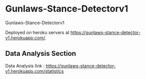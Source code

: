 # Gunlaws-Stance-Detectorv1
Gunlaws-Stance-Detectorv1


Deployed on heroku servers at https://gunlaws-stance-detector-v1.herokuapp.com/.

## Data Analysis Section

Data Analysis link : https://gunlaws-stance-detector-v1.herokuapp.com/statistics
